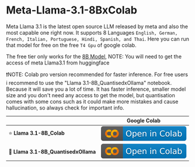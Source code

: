 # Meta-Llama-3.1-8BxColab

Meta Llama 3.1 is the latest open source LLM released by meta and also the most capable one right now. It supports 8 Languages `English, German, French, Italian, Portuguese, Hindi, Spanish, and Thai`. Here you can run that model for free on the free `T4 Gpu` of google colab.

The free tier only works for the [8B Model](https://huggingface.co/meta-llama/Meta-Llama-3.1-8B-Instruct), NOTE: You will need to get the access of meta Llama3.1 from huggingface

❗NOTE: Colab pro version recommended for faster inference. For free users i recommend to use the "Llama 3.1-8B_QuantisedxOllama" notebook. Because it will save you a lot of time. It has faster inference, smaller model size and you don't need any access to get the model, but quantisation comes with some cons such as it could make more mistakes and cause hallucination, so always check for important info.

| |Google Colab|
|:--|:-:|
| ⭐ **Llama 3.1-8B_Colab** | [![Open in Colab](https://raw.githubusercontent.com/73LIX/Meta-Llama-3.1-8BxColab/main/asset/colab_logo.svg)](https://colab.research.google.com/drive/10c_GQ8wqVXuX5JciX0gHVstO0WHaUbqD?usp=sharing )
| 🌟 **Llama 3.1-8B_QuantisedxOllama** |  [![Open in Colab](https://raw.githubusercontent.com/73LIX/Meta-Llama-3.1-8BxColab/main/asset/colab_logo.svg)](https://colab.research.google.com/drive/1S9q6cvH8y2WMml7pczg0Bl-VS6Le-jzZ?usp=sharing)
